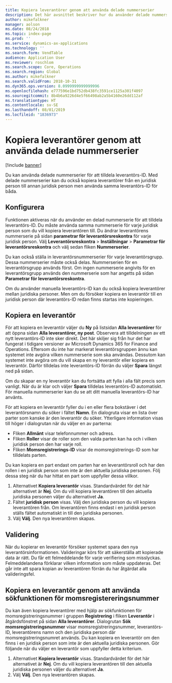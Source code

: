 ```yaml
---
title: Kopiera leverantörer genom att använda delade nummerserier
description: Det här avsnittet beskriver hur du använder delade nummerserier för att kopiera en leverantör till en annan juridisk person men behålla samma leverantörs-ID.
author: mikefalkner
manager: aolson
ms.date: 08/24/2018
ms.topic: index-page
ms.prod: ''
ms.service: dynamics-ax-applications
ms.technology: ''
ms.search.form: VendTable
audience: Application User
ms.reviewer: roschlom
ms.search.scope: Core, Operations
ms.search.region: Global
ms.author: mikefalkner
ms.search.validFrom: 2018-10-31
ms.dyn365.ops.version: 8.0999999999999996
ms.openlocfilehash: e777596e1bd752db438fc3591ce1125a301f4097
ms.sourcegitcommit: 8b4b6a9226d4e5f66498ab2a5b4160e26dd112af
ms.translationtype: HT
ms.contentlocale: sv-SE
ms.lasthandoff: 08/01/2019
ms.locfileid: "1836973"
---
```

# <a name="copy-vendors-by-using-shared-number-sequences"></a>Kopiera leverantörer genom att använda delade nummerserier

[!include [banner](../includes/banner.md)]

Du kan använda delade nummerserier för att tilldela leverantörs-ID. Med delade nummerserier kan du också kopiera leverantörer från en juridisk person till annan juridisk person men använda samma leverantörs-ID för båda.

## <a name="setup"></a>Konfigurera

Funktionen aktiveras när du använder en delad nummerserie för att tilldela leverantörs-ID. Du måste använda samma nummerserie för varje juridisk person som du vill kopiera leverantören till. Du ändrar leverantörens nummerserie på sidan **parametrar för leverantörsreskontra** för varje juridisk person. Välj **Leverantörsreskontra** \> **Inställningar** \> **Parametrar för leverantörsreskontra** och välj sedan fliken **Nummerserier**.

Du kan också ställa in leverantörsnummerserier för varje leverantörsgrupp. Dessa nummerserier måste också delas. Nummerserien för en leverantörsgrupp används först. Om ingen nummerserie angivits för en leverantörsgrupp används den nummerserie som har angetts på sidan **Parametrar för leverantörsreskontra**.

Om du använder manuella leverantörs-ID kan du också kopiera leverantörer mellan juridiska personer. Men om du försöker kopiera en leverantör till en juridisk person där leverantörs-ID redan finns startas inte kopieringen.

## <a name="copy-a-vendor"></a>Kopiera en leverantör

För att kopiera en leverantör väljer du **Ny** på listsidan **Alla leverantörer** för att öppna sidan **Alla leverantörer, ny post**. Observera att tilldelningen av ett nytt leverantörs-ID inte sker direkt. Det här skiljer sig från hur det har fungerat i tidigare versioner av Microsoft Dynamics 365 for Finance and Operations. Eftersom du inte har markerat leverantörsgruppen ännu kan systemet inte avgöra vilken nummerserie som ska användas. Dessutom kan systemet inte avgöra om du vill skapa en ny leverantör eller kopiera en leverantör. Därför tilldelas inte leverantörs-ID förrän du väljer **Spara** längst ned på sidan.

Om du skapar en ny leverantör kan du fortsätta att fylla i alla fält precis som vanligt. När du är klar och väljer **Spara** tilldelas leverantörs-ID automatiskt. För manuella nummerserier kan du se att ditt manuella leverantörs-ID har använts.

För att kopiera en leverantör fyller du i en eller flera bokstäver i det leverantörsnamn du söker i fältet **Namn**. En dialogruta visar en lista över parter som kanske är den leverantör du söker. Ytterligare information visas till höger i dialogrutan när du väljer en av parterna:

- Fliken **Allmänt** visar telefonnummer och adress.
- Fliken **Roller** visar de roller som den valda parten kan ha och i vilken juridisk person den har varje roll.
- Fliken **Momsregistrerings-ID** visar de momsregistrerings-ID som har tilldelats parten.

Du kan kopiera en part endast om parten har en leverantörsroll och har den rollen i en juridisk person som inte är den aktuella juridiska personen. Följ dessa steg när du har hittat en part som uppfyller dessa villkor.

1. Alternativet **Kopiera leverantör** visas. Standardvärdet för det här alternativet är **Nej**. Om du vill kopiera leverantören till den aktuella juridiska personen väljer du alternativet **Ja**. 
2. Fältet **juridisk person** visas. Välj den juridiska person du vill kopiera leverantören från. Om leverantören finns endast i en juridisk person ställs fältet automatiskt in till den juridiska personen.
3. Välj **Välj**. Den nya leverantören skapas.

## <a name="validation"></a>Validering

När du kopierar en leverantör försöker systemet spara den nya leverantörsinformationen. Valideringar körs för att säkerställa att kopierade data är rätt. Du får ett felmeddelande för varje verifiering som misslyckas. Felmeddelandena förklarar vilken information som måste uppdateras. Det går inte att spara kopian av leverantören förrän du har åtgärdat alla valideringsfel.

## <a name="copy-a-vendor-by-using-the-tax-exempt-number-search-feature"></a>Kopiera en leverantör genom att använda sökfunktionen för momsregistereringsnummer

Du kan även kopiera leverantörer med hjälp av sökfunktionen för momsregistreringsnummer i gruppen **Registrering** i fliken **Leverantör** i åtgärdsfönstret på sidan **Alla leverantörer**. Dialogrutan **Sök momsregistreringsnummer** visar momsregistreringsnummer, leverantörs-ID, leverantörens namn och den juridiska person där momsregistreringsnumret används. Du kan kopiera en leverantör om den finns i en juridisk person som inte är den aktuella juridiska personen. Gör följande när du väljer en leverantör som uppfyller detta kriterium.

1. Alternativet **Kopiera leverantör** visas. Standardvärdet för det här alternativet är **Nej**. Om du vill kopiera leverantören till den aktuella juridiska personen väljer du alternativet **Ja**.
2. Välj **Välj**. Den nya leverantören skapas.
